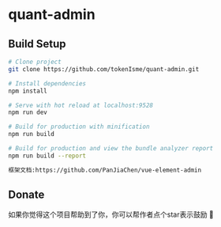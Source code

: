 # quant-admin


## Build Setup

```bash
# Clone project
git clone https://github.com/tokenIsme/quant-admin.git

# Install dependencies
npm install

# Serve with hot reload at localhost:9528
npm run dev

# Build for production with minification
npm run build

# Build for production and view the bundle analyzer report
npm run build --report

框架文档:https://github.com/PanJiaChen/vue-element-admin
```
## Donate

如果你觉得这个项目帮助到了你，你可以帮作者点个star表示鼓励 :tropical_drink:
